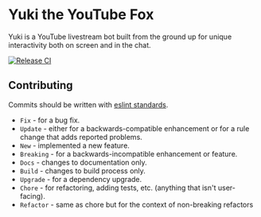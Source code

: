 # Yuki the YouTube Fox

Yuki is a YouTube livestream bot built from the ground up for unique interactivity
both on screen and in the chat.

[![Release CI](https://github.com/pinkilo/yukibotJS/actions/workflows/CD.yml/badge.svg)](https://github.com/pinkilo/yukibotJS/actions/workflows/CD.yml)

## Contributing

Commits should be written with 
[eslint standards](https://github.com/conventional-changelog/conventional-changelog/tree/master/packages/conventional-changelog-eslint).

* `Fix` - for a bug fix.
* `Update` - either for a backwards-compatible enhancement or for a rule change that adds reported problems.
* `New` - implemented a new feature.
* `Breaking` - for a backwards-incompatible enhancement or feature.
* `Docs` - changes to documentation only.
* `Build` - changes to build process only.
* `Upgrade` - for a dependency upgrade.
* `Chore` - for refactoring, adding tests, etc. (anything that isn't user-facing).
* `Refactor` - same as chore but for the context of non-breaking refactors
